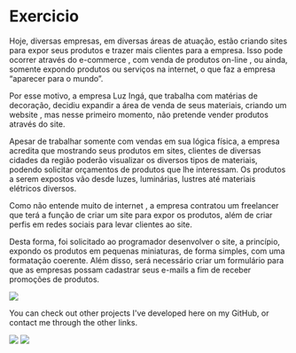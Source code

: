 # Exercicio

Hoje, diversas empresas, em diversas áreas de atuação, estão criando sites para expor seus produtos e trazer mais clientes para a empresa. Isso pode ocorrer através do e-commerce , com venda de produtos on-line , ou ainda, somente expondo produtos ou serviços na internet, o que faz a empresa “aparecer para o mundo”.

Por esse motivo, a empresa Luz Ingá, que trabalha com matérias de decoração, decidiu expandir a área de venda de seus materiais, criando um website , mas nesse primeiro momento, não pretende vender produtos através do site.

Apesar de trabalhar somente com vendas em sua lógica física, a empresa acredita que mostrando seus produtos em sites, clientes de diversas cidades da região poderão visualizar os diversos tipos de materiais, podendo solicitar orçamentos de produtos que lhe interessam. Os produtos a serem expostos vão desde luzes, luminárias, lustres até materiais elétricos diversos.

Como não entende muito de internet , a empresa contratou um freelancer que terá a função de criar um site para expor os produtos, além de criar perfis em redes sociais para levar clientes ao site.

Desta forma, foi solicitado ao programador desenvolver o site, a princípio, expondo os produtos em pequenas miniaturas, de forma simples, com uma formatação coerente. Além disso, será necessário criar um formulário para que as empresas possam cadastrar seus e-mails a fim de receber promoções de produtos.

<img with="400em" src="./src/img/prtsc.png">

You can check out other projects I've developed here on my GitHub, or contact me through the other links.

<a href = "mailto:joaoaccastro@gmail.com"><img src="https://img.shields.io/badge/-Gmail-%23333?style=for-the-badge&logo=gmail&logoColor=white" target="_blank"></a>
<a href="https://www.linkedin.com/in/joao-ac-castro" target="_blank"><img src="https://img.shields.io/badge/-LinkedIn-%230077B5?style=for-the-badge&logo=linkedin&logoColor=white" target="_blank"></a> 